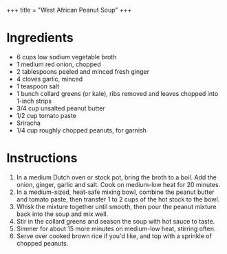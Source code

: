 +++
title = "West African Peanut Soup"
+++
# Ingredients

-   6 cups low sodium vegetable broth
-   1 medium red onion, chopped
-   2 tablespoons peeled and minced fresh ginger
-   4 cloves garlic, minced
-   1 teaspoon salt
-   1 bunch collard greens (or kale), ribs removed and leaves chopped into 1-inch strips
-   3/4 cup unsalted peanut butter
-   1/2 cup tomato paste
-   Sriracha
-   1/4 cup roughly chopped peanuts, for garnish

# Instructions

1. In a medium Dutch oven or stock pot, bring the broth to a boil. Add the onion, ginger, garlic and salt. Cook on medium-low heat for 20 minutes.
2. In a medium-sized, heat-safe mixing bowl, combine the peanut butter and tomato paste, then transfer 1 to 2 cups of the hot stock to the bowl.
3. Whisk the mixture together until smooth, then pour the peanut mixture back into the soup and mix well.
4. Stir in the collard greens and season the soup with hot sauce to taste.
5. Simmer for about 15 more minutes on medium-low heat, stirring often.
6. Serve over cooked brown rice if you'd like, and top with a sprinkle of chopped peanuts.
